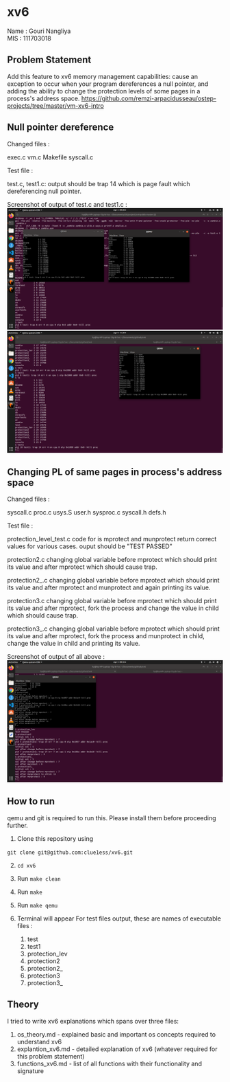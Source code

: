 # xv6

Name : Gouri Nangliya<br>
MIS : 111703018

## Problem Statement
Add this feature to xv6 memory management capabilities: cause an exception to occur when your program dereferences a null pointer, and adding the ability to change the protection levels of some pages in a process's address space.
https://github.com/remzi-arpacidusseau/ostep-projects/tree/master/vm-xv6-intro

## Null pointer dereference

Changed files :

exec.c
vm.c 
Makefile
syscall.c 

Test file : 

test.c, test1.c:
    output should be trap 14 which is page fault which dereferencing null pointer.
    
Screenshot of output of test.c and test1.c :
![Output1](null_ptr.png)
![Output2](null_ptr2.png)

## Changing PL of same pages in process's address space

Changed files :

syscall.c
proc.c
usys.S
user.h
sysproc.c
syscall.h
defs.h

Test file : 

protection_level_test.c
    code for is mprotect and munprotect return correct values for various cases.
    ouput should be "TEST PASSED"

protection2.c
    changing global variable before mprotect which should print its value and after mprotect which should cause trap.

protection2_.c
    changing global variable before mprotect which should print its value and after mprotect and munprotect and again printing its value.

protection3.c
    changing global variable before mprotect which should print its value and after mprotect, fork the process and change the value in child which should cause trap.

protection3_.c
    changing global variable before mprotect which should print its value and after mprotect, fork the process and munprotect in child, change the value in child and printing its value.

Screenshot of output of all above :
![Output3](changing_pl.png)

## How to run

qemu and git is required to run this. Please install them before proceeding further.

1. Clone this repository using 

`git clone git@github.com:clue1ess/xv6.git`

2. `cd xv6` 

3. Run `make clean`

4. Run `make`

5. Run `make qemu`

6. Terminal will appear
    For test files output, these are names of executable files :
    1. test
    2. test1
    3. protection_lev
    4. protection2
    5. protection2_
    6. protection3
    7. protection3_

## Theory

I tried to write xv6 explanations which spans over three files:

1. os_theory.md - explained basic and important os concepts required to understand xv6
2. explantion_xv6.md - detailed explanation of xv6 (whatever required for this problem statement)
3. functions_xv6.md - list of all functions with their functionality and signature



